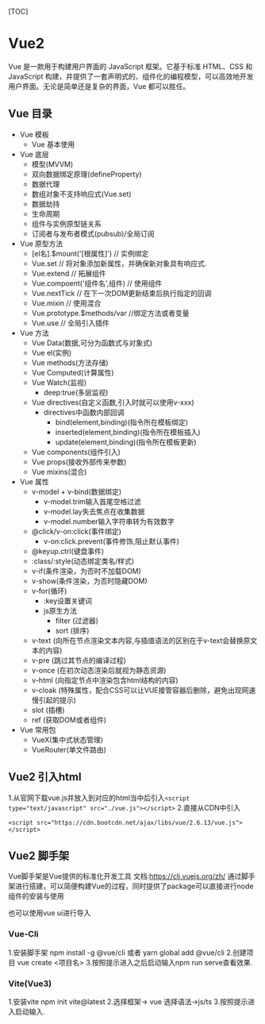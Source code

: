 [TOC]
# Vue2
Vue 是一款用于构建用户界面的 JavaScript 框架。它基于标准 HTML、CSS 和 JavaScript 构建，并提供了一套声明式的、组件化的编程模型，可以高效地开发用户界面。无论是简单还是复杂的界面，Vue 都可以胜任。
## Vue 目录
* Vue 模板
   * Vue 基本使用
* Vue 底层
   * 模型(MVVM)
   * 双向数据绑定原理(defineProperty)
   * 数据代理
   * 数组对象不支持响应式(Vue.set)
   * 数据劫持
   * 生命周期
   * 组件与实例原型链关系
   * 订阅者与发布者模式(pubsub)/全局订阅
* Vue 原型方法
   * [el名].$mount('[根属性]') // 实例绑定
   * Vue.set // 将对象添加新属性，并确保新对象具有响应式.
   * Vue.extend // 拓展组件
   * Vue.compoent('组件名',组件) // 使用组件
   * Vue.nextTick // 在下一次DOM更新结束后执行指定的回调
   * Vue.mixin // 使用混合
   * Vue.prototype.$methods/var //绑定方法或者变量
   * Vue.use // 全局引入插件
* Vue 方法
   * Vue Data(数据,可分为函数式与对象式)
   * Vue el(实例)
   * Vue methods(方法存储)
   * Vue Computed(计算属性)
   * Vue Watch(监视)  
      * deep:true(多层监视)
   * Vue directives(自定义函数,引入时就可以使用v-xxx)
      * directives中函数内部回调
         *  bind(element,binding)(指令所在模板绑定)     
         *  inserted(element,binding)(指令所在模板插入)   
         *  update(element,binding)(指令所在模板更新)
   * Vue components(组件引入)
   * Vue props(接收外部传来参数)
   * Vue mixins(混合)  
* Vue 属性
   * v-model + v-bind(数据绑定) 
      *  v-model.trim输入首尾空格过滤
      * v-model.lay失去焦点在收集数据
      * v-model.number输入字符串转为有效数字
   * @click/v-on:click(事件绑定)
      * v-on:click.prevent(事件修饰,阻止默认事件)
   * @keyup.ctrl(键盘事件) 
   * :class/:style(动态绑定类名/样式)
   * v-if(条件渲染，为否时不加载DOM)
   * v-show(条件渲染，为否时隐藏DOM)
   * v-for(循环)
      * :key设置关键词
      * js原生方法
         * filter (过滤器)
         * sort (排序)
   * v-text (向所在节点渲染文本内容,与插值语法的区别在于v-text会替换原文本的内容)
   * v-pre  (跳过其节点的编译过程)
   * v-once (在初次动态渲染后就视为静态资源)
   * v-html (向指定节点中渲染包含html结构的内容)
   * v-cloak (特殊属性，配合CSS可以让VUE接管容器后删除，避免出现网速慢引起的提示)
   * slot (插槽)
   * ref (获取DOM或者组件)       
* Vue 常用包
   * VueX(集中式状态管理)
   * VueRouter(单文件路由)
   
## Vue2 引入html
1.从官网下载vue.js并放入到对应的html当中后引入```<script type="text/javascript" src="./vue.js"></script>```
2.直接从CDN中引入
```
<script src="https://cdn.bootcdn.net/ajax/libs/vue/2.6.13/vue.js"></script>
```
## Vue2 脚手架
Vue脚手架是Vue提供的标准化开发工具
文档:https://cli.vuejs.org/zh/
通过脚手架进行搭建，可以简便构建Vue的过程，同时提供了package可以直接进行node组件的安装与使用

也可以使用vue ui进行导入
### Vue-Cli
1.安装脚手架
npm install -g @vue/cli 或者 yarn global add @vue/cli
2.创建项目
vue create <项目名>
3.按照提示进入之后启动输入npm run serve查看效果.
### Vite(Vue3)
1.安装vite
npm init vite@latest
2.选择框架-> vue
  选择语法->js/ts
3.按照提示进入启动输入.

